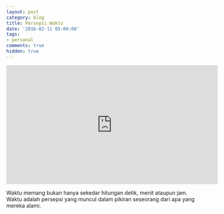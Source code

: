 ```yaml
---
layout: post
category: blog
title: Persepsi Waktu
date: '2016-02-11 05:00:00'
tags:
- personal
comments: true
hidden: true
---
```


<iframe width="560" height="315" src="https://www.youtube.com/embed/aIx2N-viNwY" frameborder="0" allowfullscreen></iframe>

Waktu memang bukan hanya sekedar hitungan detik, menit ataupun jam. Waktu adalah persepsi yang muncul dalam pikiran seseorang dari apa yang mereka alami.
